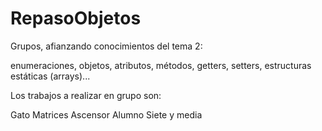 # RepasoObjetos

Grupos, afianzando conocimientos del tema 2:

enumeraciones, objetos, atributos, métodos, getters, setters, estructuras estáticas (arrays)...

Los trabajos a realizar en grupo son:

Gato
Matrices
Ascensor
Alumno
Siete y media

